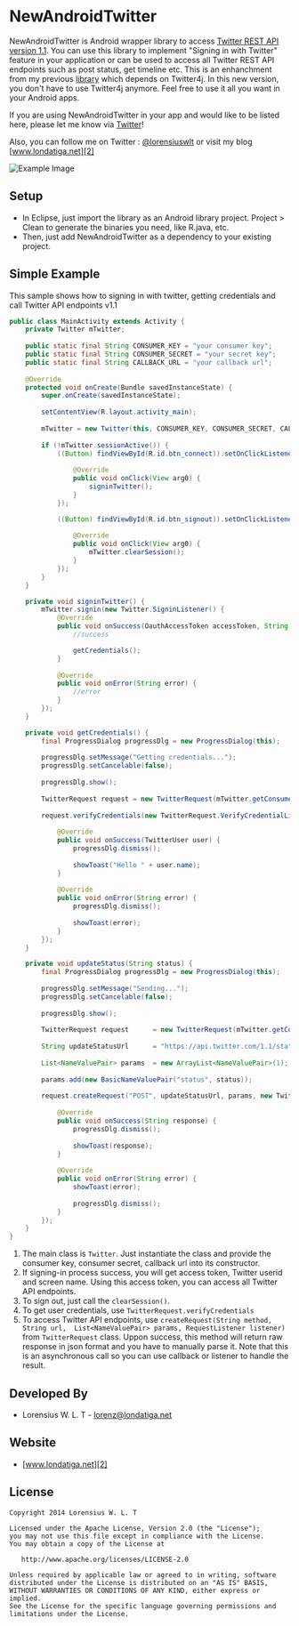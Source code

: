NewAndroidTwitter
=================

NewAndroidTwitter is Android wrapper library to access [Twitter REST API version 1.1][4]. You can use this library to implement
"Signing in with Twitter" feature in your application or can be used to access all Twitter REST API endpoints such as post status, get timeline etc. This is an enhanchment from my previous [library][3] which depends on Twitter4j. In this new version, you don't have to use Twitter4j anymore. Feel free to use it all you want in your Android apps.

If you are using NewAndroidTwitter in your app and would like to be listed here, please let me know via [Twitter][1]!

Also, you can follow me on Twitter : [@lorensiuswlt][1] or visit my blog [www.londatiga.net][2]

![Example Image](http://londatiga.net/images/android_twitter_api.png) 

Setup
-----
* In Eclipse, just import the library as an Android library project. Project > Clean to generate the binaries 
you need, like R.java, etc.
* Then, just add NewAndroidTwitter as a dependency to your existing project.


Simple Example
-----
This sample shows how to signing in with twitter, getting credentials and call Twitter API endpoints v1.1

```java
public class MainActivity extends Activity {
    private Twitter mTwitter;
    
    public static final String CONSUMER_KEY = "your consumer key";
    public static final String CONSUMER_SECRET = "your secret key";
    public static final String CALLBACK_URL = "your callback url";
    
    @Override
    protected void onCreate(Bundle savedInstanceState) {
        super.onCreate(savedInstanceState);
        
        setContentView(R.layout.activity_main);
        
        mTwitter = new Twitter(this, CONSUMER_KEY, CONSUMER_SECRET, CALLBACK_URL);
        
        if (!mTwitter.sessionActive()) {
            ((Button) findViewById(R.id.btn_connect)).setOnClickListener(new View.OnClickListener() {
                
                @Override
                public void onClick(View arg0) {
                    signinTwitter();
                }
            });

            ((Button) findViewById(R.id.btn_signout)).setOnClickListener(new View.OnClickListener() {
                
                @Override
                public void onClick(View arg0) {
                    mTwitter.clearSession();
                }
            });
        }       
    }

    private void signinTwitter() {
        mTwitter.signin(new Twitter.SigninListener() {              
            @Override
            public void onSuccess(OauthAccessToken accessToken, String userId, String screenName) {
                //success

                getCredentials();
            }
            
            @Override
            public void onError(String error) {
                //error
            }
        });
    }

    private void getCredentials() {
        final ProgressDialog progressDlg = new ProgressDialog(this);
        
        progressDlg.setMessage("Getting credentials...");
        progressDlg.setCancelable(false);
        
        progressDlg.show();
        
        TwitterRequest request = new TwitterRequest(mTwitter.getConsumer(), mTwitter.getAccessToken());
        
        request.verifyCredentials(new TwitterRequest.VerifyCredentialListener() {
            
            @Override
            public void onSuccess(TwitterUser user) {
                progressDlg.dismiss();
                
                showToast("Hello " + user.name);
            }
            
            @Override
            public void onError(String error) {
                progressDlg.dismiss();
                
                showToast(error);
            }
        });
    }

    private void updateStatus(String status) {
        final ProgressDialog progressDlg = new ProgressDialog(this);
        
        progressDlg.setMessage("Sending...");
        progressDlg.setCancelable(false);
        
        progressDlg.show();
        
        TwitterRequest request      = new TwitterRequest(mTwitter.getConsumer(), mTwitter.getAccessToken());
        
        String updateStatusUrl      = "https://api.twitter.com/1.1/statuses/update.json";
        
        List<NameValuePair> params  = new ArrayList<NameValuePair>(1);
        
        params.add(new BasicNameValuePair("status", status));
        
        request.createRequest("POST", updateStatusUrl, params, new TwitterRequest.RequestListener() {
            
            @Override
            public void onSuccess(String response) {
                progressDlg.dismiss();
                
                showToast(response);
            }
            
            @Override
            public void onError(String error) {
                showToast(error);
                
                progressDlg.dismiss();
            }
        });
    }
}
```

1. The main class is `Twitter`. Just instantiate the class and provide the consumer key, consumer secret, callback url into its constructor.
2. If signing-in process success, you will get access token, Twitter userid and screen name. Using this access token, you can access all Twitter API endpoints.
3. To sign out, just call the `clearSession()`.
4. To get user credentials, use `TwitterRequest.verifyCredentials`
5. To access Twitter API endpoints, use `createRequest(String method, String url,  List<NameValuePair> params, RequestListener listener)` from `TwitterRequest` class. Uppon success, this method will return raw response in json format and you have to manually parse it. Note that this is an asynchronous call so you can use callback or listener to handle the result.
      

Developed By
------------
* Lorensius W. L. T - <lorenz@londatiga.net>

Website
-------
* [www.londatiga.net][2]

License
-------

    Copyright 2014 Lorensius W. L. T

    Licensed under the Apache License, Version 2.0 (the "License");
    you may not use this file except in compliance with the License.
    You may obtain a copy of the License at

       http://www.apache.org/licenses/LICENSE-2.0

    Unless required by applicable law or agreed to in writing, software
    distributed under the License is distributed on an "AS IS" BASIS,
    WITHOUT WARRANTIES OR CONDITIONS OF ANY KIND, either express or implied.
    See the License for the specific language governing permissions and
    limitations under the License.
    
[1]: http://twitter.com/lorensiuswlt
[2]: http://www.londatiga.net
[3]: https://github.com/lorensiuswlt/AndroidTwitter
[4]: https://dev.twitter.com/docs/api/1.1
